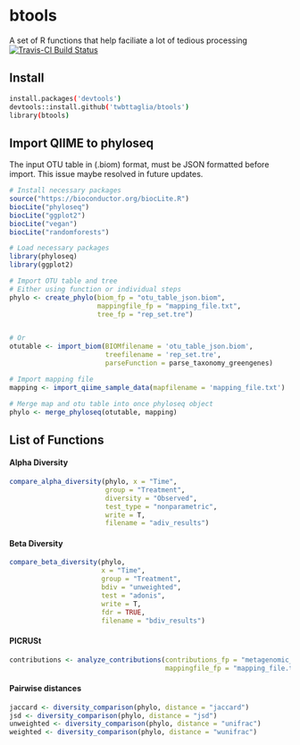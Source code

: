 # btools
A set of R functions that help faciliate a lot of tedious processing  
[![Travis-CI Build Status](https://travis-ci.org/twbattaglia/btools.svg?branch=master)](https://travis-ci.org/twbattaglia/btools)

## Install
```bash
install.packages('devtools')
devtools::install.github('twbttaglia/btools')
library(btools)
```

## Import QIIME to phyloseq
The input OTU table in (.biom) format, must be JSON formatted before import. This issue maybe resolved in future updates.

```R
# Install necessary packages
source("https://bioconductor.org/biocLite.R")
biocLite("phyloseq")
biocLite("ggplot2")
biocLite("vegan")
biocLite("randomforests")

# Load necessary packages
library(phyloseq)
library(ggplot2)

# Import OTU table and tree
# Either using function or individual steps
phylo <- create_phylo(biom_fp = "otu_table_json.biom",
                      mappingfile_fp = "mapping_file.txt",
                      tree_fp = "rep_set.tre")


# Or
otutable <- import_biom(BIOMfilename = 'otu_table_json.biom', 
                        treefilename = 'rep_set.tre', 
                        parseFunction = parse_taxonomy_greengenes)

# Import mapping file
mapping <- import_qiime_sample_data(mapfilename = 'mapping_file.txt')

# Merge map and otu table into once phyloseq object
phylo <- merge_phyloseq(otutable, mapping)
```


## List of Functions
#### Alpha Diversity
```R
compare_alpha_diversity(phylo, x = "Time", 
                        group = "Treatment", 
                        diversity = "Observed",
                        test_type = "nonparametric", 
                        write = T, 
                        filename = "adiv_results") 
```

#### Beta Diversity
```R
compare_beta_diversity(phylo, 
                       x = "Time",
                       group = "Treatment",
                       bdiv = "unweighted",
                       test = "adonis", 
                       write = T, 
                       fdr = TRUE,
                       filename = "bdiv_results")
```

#### PICRUSt
```R
contributions <- analyze_contributions(contributions_fp = "metagenomic_contributions.tab", 
                                       mappingfile_fp = "mapping_file.txt")
```

#### Pairwise distances
```R
jaccard <- diversity_comparison(phylo, distance = "jaccard")
jsd <- diversity_comparison(phylo, distance = "jsd")
unweighted <- diversity_comparison(phylo, distance = "unifrac")
weighted <- diversity_comparison(phylo, distance = "wunifrac")

```



